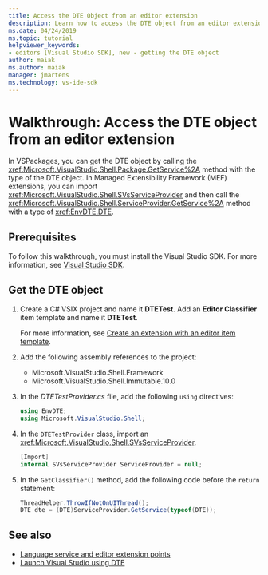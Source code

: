 ```yaml
---
title: Access the DTE Object from an editor extension
description: Learn how to access the DTE object from an editor extension by using the code example in this walkthrough.
ms.date: 04/24/2019
ms.topic: tutorial
helpviewer_keywords:
- editors [Visual Studio SDK], new - getting the DTE object
author: maiak
ms.author: maiak
manager: jmartens
ms.technology: vs-ide-sdk
---
```

# Walkthrough: Access the DTE object from an editor extension


In VSPackages, you can get the DTE object by calling the <xref:Microsoft.VisualStudio.Shell.Package.GetService%2A> method with the type of the DTE object. In Managed Extensibility Framework (MEF) extensions, you can import <xref:Microsoft.VisualStudio.Shell.SVsServiceProvider> and then call the <xref:Microsoft.VisualStudio.Shell.ServiceProvider.GetService%2A> method with a type of <xref:EnvDTE.DTE>.

## Prerequisites

To follow this walkthrough, you must install the Visual Studio SDK. For more information, see [Visual Studio SDK](../extensibility/visual-studio-sdk.md).

## Get the DTE object

1. Create a C# VSIX project and name it **DTETest**. Add an **Editor Classifier** item template and name it **DTETest**.

   For more information, see [Create an extension with an editor item template](../extensibility/creating-an-extension-with-an-editor-item-template.md).

2. Add the following assembly references to the project:

    - Microsoft.VisualStudio.Shell.Framework
    - Microsoft.VisualStudio.Shell.Immutable.10.0

3. In the *DTETestProvider.cs* file, add the following `using` directives:

    ```csharp
    using EnvDTE;
    using Microsoft.VisualStudio.Shell;
    ```

4. In the `DTETestProvider` class, import an <xref:Microsoft.VisualStudio.Shell.SVsServiceProvider>.

    ```csharp
    [Import]
    internal SVsServiceProvider ServiceProvider = null;
    ```

5. In the `GetClassifier()` method, add the following code before the `return` statement:

    ```csharp
   ThreadHelper.ThrowIfNotOnUIThread();
   DTE dte = (DTE)ServiceProvider.GetService(typeof(DTE));
   ```


## See also

- [Language service and editor extension points](../extensibility/language-service-and-editor-extension-points.md)
- [Launch Visual Studio using DTE](launch-visual-studio-dte.md)
